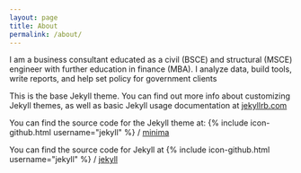 ```yaml
---
layout: page
title: About
permalink: /about/
---
```


I am a business consultant educated as a civil (BSCE) and structural (MSCE) engineer with further education in finance (MBA). I analyze data, build tools, write reports, and help set policy for government clients

This is the base Jekyll theme. You can find out more info about customizing  Jekyll themes, as well as basic Jekyll usage documentation at [jekyllrb.com](https://jekyllrb.com/)

You can find the source code for the Jekyll theme at:
{% include icon-github.html username="jekyll" %} /
[minima](https://github.com/jekyll/minima)

You can find the source code for Jekyll at
{% include icon-github.html username="jekyll" %} /
[jekyll](https://github.com/jekyll/jekyll)
